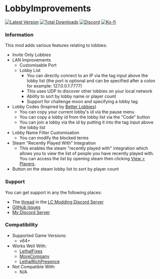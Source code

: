 # LobbyImprovements

[![Latest Version](https://img.shields.io/thunderstore/v/Dev1A3/LobbyImprovements?style=for-the-badge&logo=thunderstore&logoColor=white)](https://thunderstore.io/c/lethal-company/p/Dev1A3/LobbyImprovements)
[![Total Downloads](https://img.shields.io/thunderstore/dt/Dev1A3/LobbyImprovements?style=for-the-badge&logo=thunderstore&logoColor=white)](https://thunderstore.io/c/lethal-company/p/Dev1A3/LobbyImprovements)
[![Discord](https://img.shields.io/discord/646323142737788928?style=for-the-badge&logo=discord&logoColor=white&label=Discord)](https://discord.gg/CKqVFPRtKp)
[![Ko-fi](https://img.shields.io/badge/Donate-F16061.svg?style=for-the-badge&logo=ko-fi&logoColor=white&label=Ko-fi)](https://ko-fi.com/K3K8SOM8U)

### Information

This mod adds various features relating to lobbies:

- Invite Only Lobbies
- LAN Improvements
  - Customisable Port
  - Lobby List
    - You can directly connect to an IP via the tag input above the lobby list (the port is optional and can be specified after a colon for example: 127.0.0.1:7777)
    - This uses UDP to discover other lobbies on your local network
    - Ability to sort by lobby name or player count
    - Support for challenge moon and specifying a lobby tag
- Lobby Codes (Inspired by [Better Lobbies](https://thunderstore.io/c/lethal-company/p/Ryokune/Better_Lobbies/))
  - You can copy your current lobby's id via the pause menu
  - You can copy a lobby id from the lobby list via the "Code" button
  - You can join a lobby via the id by putting it into the tag input above the lobby list
- Lobby Name Filter Customisation
  - You can modify the blocked terms
- Steam "Recently Played With" Integration
  - This enables the steam "recently played with" integration which allows you to view the list of people you have recently played with. You can access the list by opening steam then clicking [View > Players](https://i.imgur.com/Mzdrgjt.png).
- Button on the steam lobby list to sort by player count

### Support

You can get support in any the following places:

- The [thread](https://discord.com/channels/1168655651455639582/1282200504318820374) in the [LC Modding Discord Server](https://discord.gg/lcmod)
- [GitHub Issues](https://github.com/1A3Dev/LC-LobbyImprovements/issues)
- [My Discord Server](https://discord.gg/CKqVFPRtKp)

### Compatibility

- Supported Game Versions:
  - v64+
- Works Well With:
  - [LethalFixes](https://thunderstore.io/c/lethal-company/p/Dev1A3/LethalFixes/)
  - [MoreCompany](https://thunderstore.io/c/lethal-company/p/notnotnotswipez/MoreCompany/)
  - [LethalRichPresence](https://thunderstore.io/c/lethal-company/p/mrov/LethalRichPresence/)
- Not Compatible With:
  - N/A
